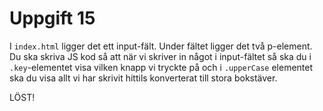 # Uppgift 15

I `index.html` ligger det ett input-fält. Under fältet ligger det två p-element. Du ska skriva JS kod så att när vi skriver in något i input-fältet så ska du i `.key`-elementet visa vilken knapp vi tryckte på och i `.upperCase` elementet ska du visa allt vi har skrivit hittils konverterat till stora bokstäver.

LÖST!

